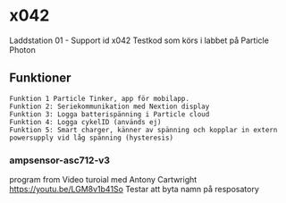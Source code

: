 # x042
Laddstation 01 - Support id x042
Testkod som körs i labbet på Particle Photon

## Funktioner
    Funktion 1 Particle Tinker, app för mobilapp.
    Funktion 2: Seriekommunikation med Nextion display
    Funktion 3: Logga batterispänning i Particle cloud
    Funktion 4: Logga cykelID (används ej)
    Funktion 5: Smart charger, känner av spänning och kopplar in extern powersupply vid låg spänning (hysteresis)

### ampsensor-asc712-v3
program from Video turoial med Antony Cartwright
https://youtu.be/LGM8v1b41So
Testar att byta namn på resposatory
